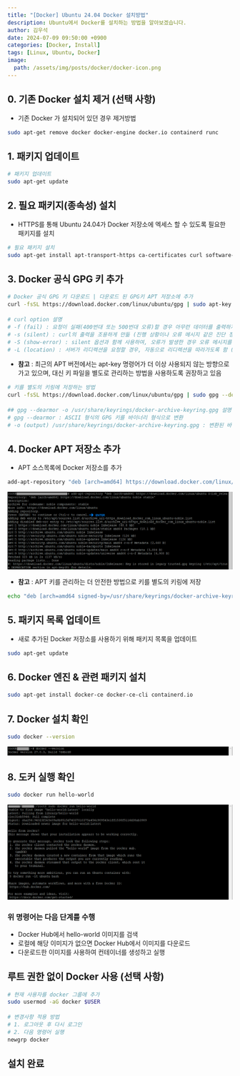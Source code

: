 ```yaml
---
title: "[Docker] Ubuntu 24.04 Docker 설치방법"
description: Ubuntu에서 Docker를 설치하는 방법을 알아보겠습니다.
author: 김우석
date: 2024-07-09 09:50:00 +0900
categories: [Docker, Install]
tags: [Linux, Ubuntu, Docker]
image:
  path: /assets/img/posts/docker/docker-icon.png
---
```


## 0. 기존 Docker 설치 제거 (선택 사항)
- 기존 Docker 가 설치되어 있던 경우 제거방법

```bash
sudo apt-get remove docker docker-engine docker.io containerd runc
```
## 1. 패키지 업데이트
```bash
# 패키지 업데이트
sudo apt-get update
```

## 2. 필요 패키지(종속성) 설치
- HTTPS를 통해 Ubuntu 24.04가 Docker 저장소에 엑세스 할 수 있도록 필요한 패키지를 설치

```bash
# 필요 패키지 설치
sudo apt-get install apt-transport-https ca-certificates curl software-properties-common
```

## 3. Docker 공식 GPG 키 추가
```bash
# Docker 공식 GPG 키 다운로드 | 다운로드 된 GPG키 APT 저장소에 추가
curl -fsSL https://download.docker.com/linux/ubuntu/gpg | sudo apt-key add -

# curl option 설명
# -f (fail) : 요청이 실패(400번대 또는 500번대 오류)할 경우 아무런 데이터를 출력하지 않음
# -s (silent) : curl의 출력을 조용하게 만듦 (진행 상황이나 오류 메시지 같은 진단 정보를 표시하지 않음)
# -S (show-error) : silent 옵션과 함께 사용하여, 오류가 발생한 경우 오류 메시지를 표시 (-s 옵션만 사용하면 모든 메시지가 숨겨지지만, -S를 추가하면 오류 메시지는 출력)
# -L (location) : 서버가 리디렉션을 요청할 경우, 자동으로 리디렉션을 따라가도록 함 (ex> 서버가 3xx 상태 코드와 함께 Location 헤더를 반환하면, curl은 그 URL로 자동으로 요청을 보냄)
```

- **참고** : 최근의 APT 버전에서는 apt-key 명령어가 더 이상 사용되지 않는 방향으로 가고 있으며, 대신 키 파일을 별도로 관리하는 방법을 사용하도록 권장하고 있음

```bash
# 키를 별도의 키링에 저장하는 방법
curl -fsSL https://download.docker.com/linux/ubuntu/gpg | sudo gpg --dearmor -o /usr/share/keyrings/docker-archive-keyring.gpg

## gpg --dearmor -o /usr/share/keyrings/docker-archive-keyring.gpg 설명
# gpg --dearmor : ASCII 형식의 GPG 키를 바이너리 형식으로 변환
# -o (output) /usr/share/keyrings/docker-archive-keyring.gpg : 변환된 바이너리 키를 /usr/share/keyrings/docker-archive-keyring.gpg 파일에 저장
```

## 4. Docker APT 저장소 추가
- APT 소스목록에 Docker 저장소를 추가

```bash
add-apt-repository "deb [arch=amd64] https://download.docker.com/linux/ubuntu $(lsb_release -cs) stable"
```

![aptrepo](../../assets/img/posts/docker/docker-install-ubuntu/addaptrepository.png)

- **참고** : APT 키를 관리하는 더 안전한 방법으로 키를 별도의 키링에 저장

```bash
echo "deb [arch=amd64 signed-by=/usr/share/keyrings/docker-archive-keyring.gpg] https://download.docker.com/linux/ubuntu $(lsb_release -cs) stable" | sudo tee /etc/apt/sources.list.d/docker.list > /dev/null
```

## 5. 패키지 목록 업데이트
- 새로 추가된 Docker 저장소를 사용하기 위해 패키지 목록을 업데이트

```bash
sudo apt-get update
```

## 6. Docker 엔진 & 관련 패키지 설치
```bash
sudo apt-get install docker-ce docker-ce-cli containerd.io
```

## 7. Docker 설치 확인
```bash
sudo docker --version
```

![dockerv](../../assets/img/posts/docker/docker-install-ubuntu/docker-version.png)

## 8. 도커 실행 확인
```bash
sudo docker run hello-world
```

![dockerv](../../assets/img/posts/docker/docker-install-ubuntu/docker-helloworld.png)

### 위 명령어는 다음 단계를 수행
- Docker Hub에서 hello-world 이미지를 검색
- 로컬에 해당 이미지가 없으면 Docker Hub에서 이미지를 다운로드
- 다운로드한 이미지를 사용하여 컨테이너를 생성하고 실행

## 루트 권한 없이 Docker 사용 (선택 사항)
```bash
# 현재 사용자를 docker 그룹에 추가
sudo usermod -aG docker $USER

# 변경사항 적용 방법
# 1. 로그아웃 후 다시 로그인
# 2. 다음 명령어 실행
newgrp docker
```

## 설치 완료